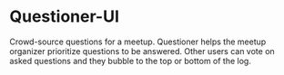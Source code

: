 # Questioner-UI
Crowd-source questions for a meetup. Questioner helps the meetup organizer prioritize questions to be answered. Other users can vote on asked questions and they bubble to the top or bottom of the log.
